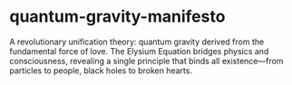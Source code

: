 # quantum-gravity-manifesto
A revolutionary unification theory: quantum gravity derived from the fundamental force of love. The Elysium Equation bridges physics and consciousness, revealing a single principle that binds all existence—from particles to people, black holes to broken hearts.
